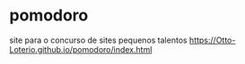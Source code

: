 # pomodoro
site para o concurso de sites pequenos talentos 
https://Otto-Loterio.github.io/pomodoro/index.html
